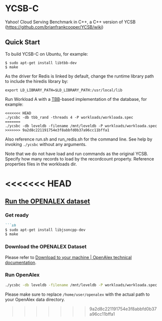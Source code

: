 # YCSB-C

Yahoo! Cloud Serving Benchmark in C++, a C++ version of YCSB (https://github.com/brianfrankcooper/YCSB/wiki)

## Quick Start

To build YCSB-C on Ubuntu, for example:

```
$ sudo apt-get install libtbb-dev
$ make
```

As the driver for Redis is linked by default, change the runtime library path
to include the hiredis library by:
```
export LD_LIBRARY_PATH=$LD_LIBRARY_PATH:/usr/local/lib
```

Run Workload A with a [TBB](https://www.threadingbuildingblocks.org)-based
implementation of the database, for example:
```
<<<<<<< HEAD
./ycsbc -db tbb_rand -threads 4 -P workloads/workloada.spec
=======
./ycsbc -db leveldb -filename /mnt/leveldb -P workloads/workloada.spec
>>>>>>> 9a2d8c221191754e3f8abbfd0b37a96cc11bffa1
```
Also reference run.sh and run\_redis.sh for the command line. See help by
invoking `./ycsbc` without any arguments.

Note that we do not have load and run commands as the original YCSB. Specify
how many records to load by the recordcount property. Reference properties
files in the workloads dir.

<<<<<<< HEAD
=======
## <u>Run the OPENALEX dataset</u>

### Get ready

```markdown
```sh
$ sudo apt-get install libjsoncpp-dev
$ make
```

### Download the OPENALEX Dataset

Please refer to [Download to your machine | OpenAlex technical documentation](https://docs.openalex.org/download-all-data/download-to-your-machine).

### Run OpenAlex

```sh
./ycsbc -db leveldb -filename /mnt/leveldb -P workloads/workloada.spec -OPENALEX /home/user/openalex
```

Please make sure to replace `/home/user/openalex` with the actual path to your OpenAlex data directory.
>>>>>>> 9a2d8c221191754e3f8abbfd0b37a96cc11bffa1
